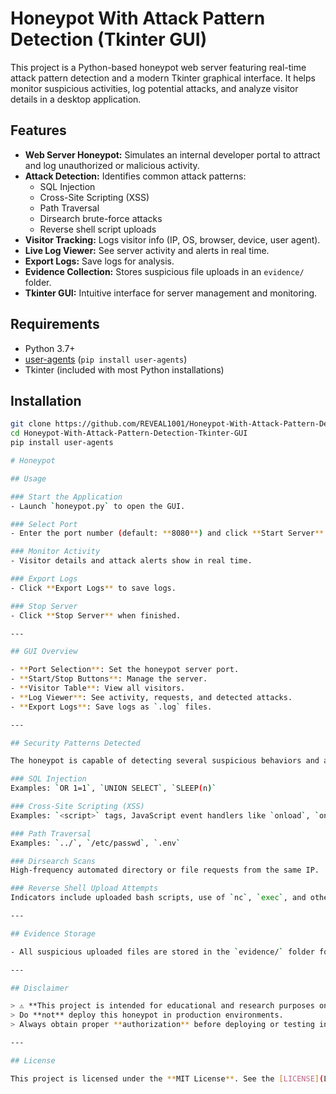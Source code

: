 # Honeypot With Attack Pattern Detection (Tkinter GUI)

This project is a Python-based honeypot web server featuring real-time attack pattern detection and a modern Tkinter graphical interface. It helps monitor suspicious activities, log potential attacks, and analyze visitor details in a desktop application.

## Features

- **Web Server Honeypot:** Simulates an internal developer portal to attract and log unauthorized or malicious activity.
- **Attack Detection:** Identifies common attack patterns:
  - SQL Injection
  - Cross-Site Scripting (XSS)
  - Path Traversal
  - Dirsearch brute-force attacks
  - Reverse shell script uploads
- **Visitor Tracking:** Logs visitor info (IP, OS, browser, device, user agent).
- **Live Log Viewer:** See server activity and alerts in real time.
- **Export Logs:** Save logs for analysis.
- **Evidence Collection:** Stores suspicious file uploads in an `evidence/` folder.
- **Tkinter GUI:** Intuitive interface for server management and monitoring.

## Requirements

- Python 3.7+
- [user-agents](https://pypi.org/project/user-agents/) (`pip install user-agents`)
- Tkinter (included with most Python installations)

## Installation

```bash
git clone https://github.com/REVEAL1001/Honeypot-With-Attack-Pattern-Detection-Tkinter-GUI.git
cd Honeypot-With-Attack-Pattern-Detection-Tkinter-GUI
pip install user-agents

# Honeypot

## Usage

### Start the Application
- Launch `honeypot.py` to open the GUI.

### Select Port
- Enter the port number (default: **8080**) and click **Start Server**.

### Monitor Activity
- Visitor details and attack alerts show in real time.

### Export Logs
- Click **Export Logs** to save logs.

### Stop Server
- Click **Stop Server** when finished.

---

## GUI Overview

- **Port Selection**: Set the honeypot server port.
- **Start/Stop Buttons**: Manage the server.
- **Visitor Table**: View all visitors.
- **Log Viewer**: See activity, requests, and detected attacks.
- **Export Logs**: Save logs as `.log` files.

---

## Security Patterns Detected

The honeypot is capable of detecting several suspicious behaviors and attack patterns:

### SQL Injection
Examples: `OR 1=1`, `UNION SELECT`, `SLEEP(n)`

### Cross-Site Scripting (XSS)
Examples: `<script>` tags, JavaScript event handlers like `onload`, `onclick`

### Path Traversal
Examples: `../`, `/etc/passwd`, `.env`

### Dirsearch Scans
High-frequency automated directory or file requests from the same IP.

### Reverse Shell Upload Attempts
Indicators include uploaded bash scripts, use of `nc`, `exec`, and other command injection attempts.

---

## Evidence Storage

- All suspicious uploaded files are stored in the `evidence/` folder for further analysis.

---

## Disclaimer

> ⚠️ **This project is intended for educational and research purposes only.**  
> Do **not** deploy this honeypot in production environments.  
> Always obtain proper **authorization** before deploying or testing in any real-world network.

---

## License

This project is licensed under the **MIT License**. See the [LICENSE](LICENSE) file for details.
